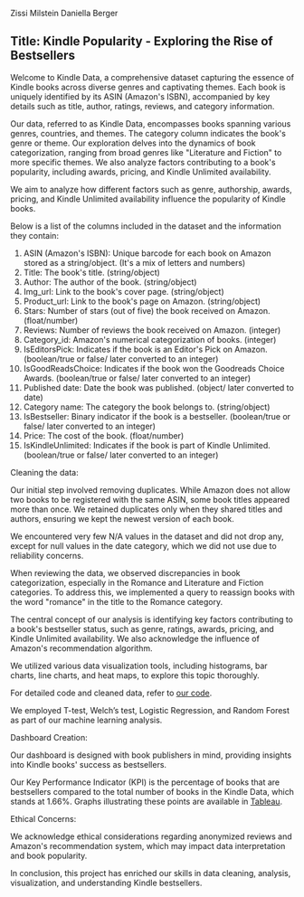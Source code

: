 Zissi Milstein
Daniella Berger

## Title: Kindle Popularity - Exploring the Rise of Bestsellers

Welcome to Kindle Data, a comprehensive dataset capturing the essence of Kindle books across diverse genres and captivating themes. Each book is uniquely identified by its ASIN (Amazon's ISBN), accompanied by key details such as title, author, ratings, reviews, and category information.

Our data, referred to as Kindle Data, encompasses books spanning various genres, countries, and themes. The category column indicates the book's genre or theme. Our exploration delves into the dynamics of book categorization, ranging from broad genres like "Literature and Fiction" to more specific themes. We also analyze factors contributing to a book's popularity, including awards, pricing, and Kindle Unlimited availability.

We aim to analyze how different factors such as genre, authorship, awards, pricing, and Kindle Unlimited availability influence the popularity of Kindle books.

Below is a list of the columns included in the dataset and the information they contain:

1. ASIN (Amazon's ISBN): Unique barcode for each book on Amazon stored as a string/object. (It's a mix of letters and numbers)
2. Title: The book's title. (string/object)
3. Author: The author of the book. (string/object)
4. Img_url: Link to the book's cover page. (string/object)
5. Product_url: Link to the book's page on Amazon. (string/object)
6. Stars: Number of stars (out of five) the book received on Amazon. (float/number)
7. Reviews: Number of reviews the book received on Amazon. (integer)
8. Category_id: Amazon's numerical categorization of books. (integer)
9. IsEditorsPick: Indicates if the book is an Editor's Pick on Amazon. (boolean/true or false/ later converted to an integer)
10. IsGoodReadsChoice: Indicates if the book won the Goodreads Choice Awards. (boolean/true or false/ later converted to an integer)
11. Published date: Date the book was published. (object/ later converted to date)
12. Category name: The category the book belongs to. (string/object)
13. IsBestseller: Binary indicator if the book is a bestseller. (boolean/true or false/ later converted to an integer)
14. Price: The cost of the book. (float/number)
15. IsKindleUnlimited: Indicates if the book is part of Kindle Unlimited. (boolean/true or false/ later converted to an integer)

Cleaning the data:

Our initial step involved removing duplicates. While Amazon does not allow two books to be registered with the same ASIN, some book titles appeared more than once. We retained duplicates only when they shared titles and authors, ensuring we kept the newest version of each book.

We encountered very few N/A values in the dataset and did not drop any, except for null values in the date category, which we did not use due to reliability concerns.

When reviewing the data, we observed discrepancies in book categorization, especially in the Romance and Literature and Fiction categories. To address this, we implemented a query to reassign books with the word "romance" in the title to the Romance category.

The central concept of our analysis is identifying key factors contributing to a book's bestseller status, such as genre, ratings, awards, pricing, and Kindle Unlimited availability. We also acknowledge the influence of Amazon's recommendation algorithm.

We utilized various data visualization tools, including histograms, bar charts, line charts, and heat maps, to explore this topic thoroughly.

For detailed code and cleaned data, refer to [our code](https://github.com/Zissi-Milstein/Kindle-Popularity).

We employed T-test, Welch’s test, Logistic Regression, and Random Forest as part of our machine learning analysis.

Dashboard Creation:

Our dashboard is designed with book publishers in mind, providing insights into Kindle books' success as bestsellers.

Our Key Performance Indicator (KPI) is the percentage of books that are bestsellers compared to the total number of books in the Kindle Data, which stands at 1.66%. 
Graphs illustrating these points are available in [Tableau](https://public.tableau.com/app/profile/z.milstein/viz/DataVisualizationFinalProject_17120222037040/KindlePopularity).

Ethical Concerns:

We acknowledge ethical considerations regarding anonymized reviews and Amazon's recommendation system, which may impact data interpretation and book popularity.

In conclusion, this project has enriched our skills in data cleaning, analysis, visualization, and understanding Kindle bestsellers.






